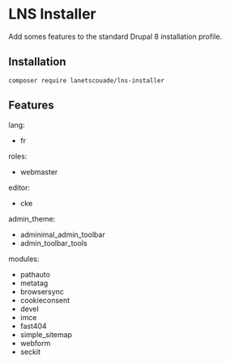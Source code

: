 # LNS Installer

Add somes features to the standard Drupal 8 installation profile.

## Installation

`composer require lanetscouade/lns-installer`

## Features

lang:
  - fr

roles:
  - webmaster

editor:
  - cke

admin_theme:
  - adminimal_admin_toolbar
  - admin_toolbar_tools

modules:
  - pathauto
  - metatag
  - browsersync
  - cookieconsent
  - devel
  - imce
  - fast404
  - simple_sitemap
  - webform
  - seckit
